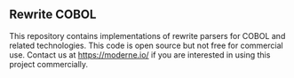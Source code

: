 ## Rewrite COBOL

This repository contains implementations of rewrite parsers for COBOL and related technologies.
This code is open source but not free for commercial use.
Contact us at https://moderne.io/ if you are interested in using this project commercially. 
